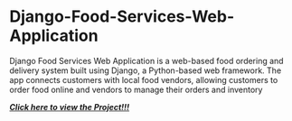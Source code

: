 # Django-Food-Services-Web-Application
 Django Food Services Web Application is a web-based food ordering and delivery system built using Django, a Python-based web framework. The app connects customers with local food vendors, allowing customers to order food online and vendors to manage their orders and inventory

[***Click here to view the Project!!!***](https://drive.google.com/file/d/1u7hHM9gT_BFcZuLuaGu0z9eUu-7EerxG/view?usp=drive_link)


